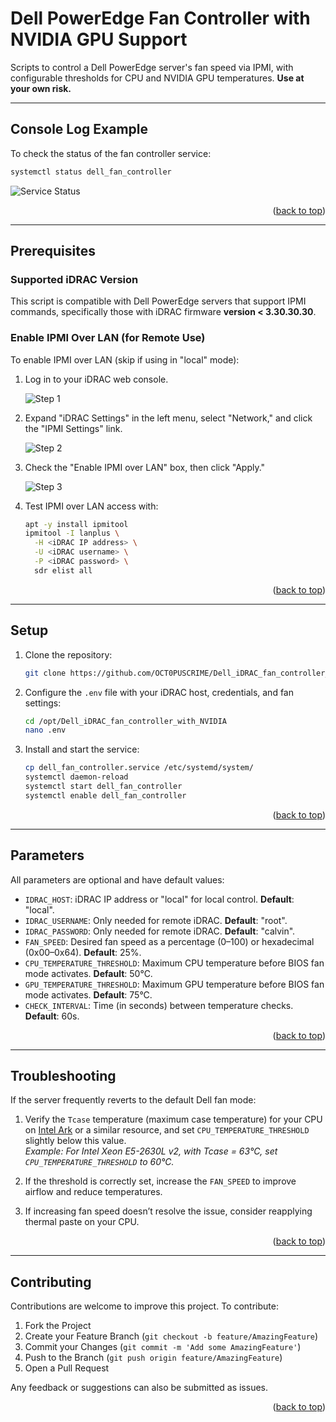 # Dell PowerEdge Fan Controller with NVIDIA GPU Support

Scripts to control a Dell PowerEdge server's fan speed via IPMI, with configurable thresholds for CPU and NVIDIA GPU temperatures. **Use at your own risk.**

<div id="top"></div>

---

## Console Log Example

To check the status of the fan controller service:

```bash
systemctl status dell_fan_controller
```

![Service Status](https://user-images.githubusercontent.com/37409593/216442212-d2ad7ff7-0d6f-443f-b8ac-c67b5f613b83.png)

<p align="right">(<a href="#top">back to top</a>)</p>

---

## Prerequisites
                 

### Supported iDRAC Version

This script is compatible with Dell PowerEdge servers that support IPMI commands, specifically those with iDRAC firmware **version < 3.30.30.30**.

### Enable IPMI Over LAN (for Remote Use)

To enable IPMI over LAN (skip if using in "local" mode):

1. Log in to your iDRAC web console.

    ![Step 1](https://user-images.githubusercontent.com/37409593/210168273-7d760e47-143e-4a6e-aca7-45b483024139.png)

2. Expand "iDRAC Settings" in the left menu, select "Network," and click the "IPMI Settings" link.

    ![Step 2](https://user-images.githubusercontent.com/37409593/210168249-994f29cc-ac9e-4667-84f7-07f6d9a87522.png)

3. Check the "Enable IPMI over LAN" box, then click "Apply."
       
                       
                     
                         
                       
                       
               
   

    ![Step 3](https://user-images.githubusercontent.com/37409593/210168248-a68982c4-9fe7-40e7-8b2c-b3f06fbfee62.png)

4. Test IPMI over LAN access with:

    ```bash
    apt -y install ipmitool
    ipmitool -I lanplus \
      -H <iDRAC IP address> \
      -U <iDRAC username> \
      -P <iDRAC password> \
      sdr elist all
    ```

<p align="right">(<a href="#top">back to top</a>)</p>

---

## Setup

1. Clone the repository:

    ```bash
    git clone https://github.com/OCT0PUSCRIME/Dell_iDRAC_fan_controller_with_NVIDIA.git /opt/Dell_iDRAC_fan_controller_with_NVIDIA
    ```
                                                                                   
   
                                             
         
   
                                         
   
                                                   
   
   
                                                                                                      
   

2. Configure the `.env` file with your iDRAC host, credentials, and fan settings:

    ```bash
    cd /opt/Dell_iDRAC_fan_controller_with_NVIDIA
    nano .env
    ```

3. Install and start the service:

    ```bash
    cp dell_fan_controller.service /etc/systemd/system/
    systemctl daemon-reload
    systemctl start dell_fan_controller
    systemctl enable dell_fan_controller
    ```

<p align="right">(<a href="#top">back to top</a>)</p>

---

## Parameters

All parameters are optional and have default values:

- `IDRAC_HOST`: iDRAC IP address or "local" for local control. **Default**: "local".
- `IDRAC_USERNAME`: Only needed for remote iDRAC. **Default**: "root".
- `IDRAC_PASSWORD`: Only needed for remote iDRAC. **Default**: "calvin".
- `FAN_SPEED`: Desired fan speed as a percentage (0–100) or hexadecimal (0x00–0x64). **Default**: 25%.
- `CPU_TEMPERATURE_THRESHOLD`: Maximum CPU temperature before BIOS fan mode activates. **Default**: 50°C.
- `GPU_TEMPERATURE_THRESHOLD`: Maximum GPU temperature before BIOS fan mode activates. **Default**: 75°C.
- `CHECK_INTERVAL`: Time (in seconds) between temperature checks. **Default**: 60s.

<p align="right">(<a href="#top">back to top</a>)</p>

---

## Troubleshooting

If the server frequently reverts to the default Dell fan mode:
                                                                                                                                                                                                                                                                                                                                                                                          
                                                                                                                                      
                                                                                                                                          

1. Verify the `Tcase` temperature (maximum case temperature) for your CPU on [Intel Ark](https://ark.intel.com) or a similar resource, and set `CPU_TEMPERATURE_THRESHOLD` slightly below this value.  
   *Example: For Intel Xeon E5-2630L v2, with Tcase = 63°C, set `CPU_TEMPERATURE_THRESHOLD` to 60°C.*

2. If the threshold is correctly set, increase the `FAN_SPEED` to improve airflow and reduce temperatures.

3. If increasing fan speed doesn’t resolve the issue, consider reapplying thermal paste on your CPU.

<p align="right">(<a href="#top">back to top</a>)</p>

---
               

## Contributing

Contributions are welcome to improve this project. To contribute:
                                                      

1. Fork the Project
2. Create your Feature Branch (`git checkout -b feature/AmazingFeature`)
3. Commit your Changes (`git commit -m 'Add some AmazingFeature'`)
4. Push to the Branch (`git push origin feature/AmazingFeature`)
5. Open a Pull Request

Any feedback or suggestions can also be submitted as issues.

<p align="right">(<a href="#top">back to top</a>)</p>
